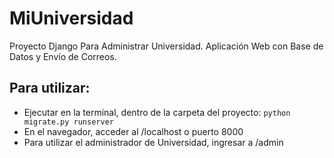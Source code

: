 # MiUniversidad
Proyecto Django Para Administrar Universidad. Aplicación Web con Base de Datos y Envío de Correos.

## Para utilizar:

  * Ejecutar en la terminal, dentro de la carpeta del proyecto: ``python migrate.py runserver``
  * En el navegador, acceder al /localhost o puerto 8000
  * Para utilizar el administrador de Universidad, ingresar a /admin
  
